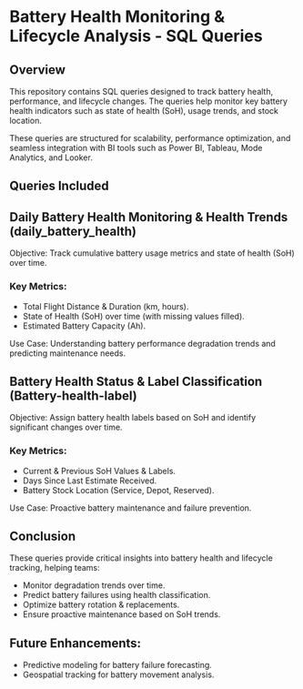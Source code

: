 # Battery Health Monitoring & Lifecycle Analysis - SQL Queries

## Overview

This repository contains SQL queries designed to track battery health, performance, and lifecycle changes. The queries help monitor key battery health indicators such as state of health (SoH), usage trends, and stock location.

These queries are structured for scalability, performance optimization, and seamless integration with BI tools such as Power BI, Tableau, Mode Analytics, and Looker.

## Queries Included

## Daily Battery Health Monitoring & Health Trends (daily_battery_health)
Objective: Track cumulative battery usage metrics and state of health (SoH) over time.

### Key Metrics:
* Total Flight Distance & Duration (km, hours).
* State of Health (SoH) over time (with missing values filled).
* Estimated Battery Capacity (Ah).

Use Case: Understanding battery performance degradation trends and predicting maintenance needs.

## Battery Health Status & Label Classification (Battery-health-label)
Objective: Assign battery health labels based on SoH and identify significant changes over time.

### Key Metrics:
* Current & Previous SoH Values & Labels.
* Days Since Last Estimate Received.
* Battery Stock Location (Service, Depot, Reserved).

Use Case: Proactive battery maintenance and failure prevention.

## Conclusion
These queries provide critical insights into battery health and lifecycle tracking, helping teams:
* Monitor degradation trends over time.
* Predict battery failures using health classification.
* Optimize battery rotation & replacements.
* Ensure proactive maintenance based on SoH trends.

## Future Enhancements:
* Predictive modeling for battery failure forecasting.
* Geospatial tracking for battery movement analysis.

  
